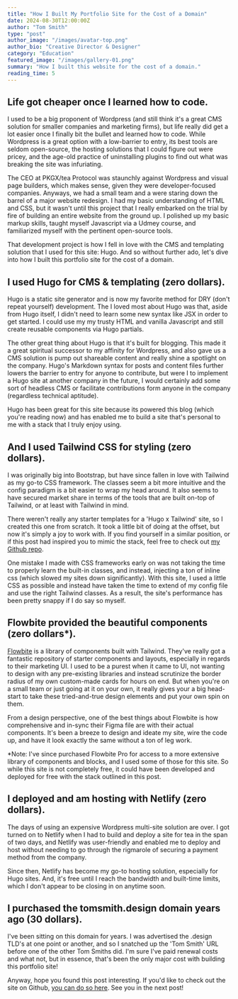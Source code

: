 ```yaml
---
title: "How I Built My Portfolio Site for the Cost of a Domain"
date: 2024-08-30T12:00:00Z
author: "Tom Smith"
type: "post"
author_image: "/images/avatar-top.png"
author_bio: "Creative Director & Designer"
category: "Education"
featured_image: "/images/gallery-01.png"
summary: "How I built this website for the cost of a domain."
reading_time: 5
---
```


<h2 class="text-2xl font-bold text-gunmetal">Life got cheaper once I learned how to code.</h2>

<p class="text-gunmetal">I used to be a big proponent of Wordpress (and still think it's a great CMS solution for smaller companies and marketing firms), but life really did get a lot easier once I finally bit the bullet and learned how to code. While Wordpress is a great option with a low-barrier to entry, its best tools are seldom open-source, the hosting solutions that I could figure out were pricey, and the age-old practice of uninstalling plugins to find out what was breaking the site was infuriating.</p>

<p class="text-gunmetal">The CEO at PKGX/tea Protocol was staunchly against Wordpress and visual page builders, which makes sense, given they were developer-focused companies. Anyways, we had a small team and a were staring down the barrel of a major website redesign. I had my basic understanding of HTML and CSS, but it wasn't until this project that I really embarked on the trial by fire of building an entire website from the ground up. I polished up my basic markup skills, taught myself Javascript via a Udmey course, and familiarized myself with the pertinent open-source tools.</p>

<p class="text-gunmetal">That development project is how I fell in love with the CMS and templating solution that I used for this site: Hugo. And so without further ado, let's dive into how I built this portfolio site for the cost of a domain.</p>

<h2 class="text-2xl text-gunmetal">I used Hugo for CMS & templating (zero dollars).</h2>

<p class="text-gunmetal">Hugo is a static site generator and is now my favorite method for DRY (don't repeat yourself) development. The I loved most about Hugo was that, aside from Hugo itself, I didn't need to learn some new syntax like JSX in order to get started. I could use my my trusty HTML and vanilla Javascript and still create reusable components via Hugo partials.</p>

<p class="text-gunmetal">The other great thing about Hugo is that it's built for blogging. This made it a great spiritual successor to my affinity for Wordpress, and also gave us a CMS solution is pump out shareable content and really shine a spotlight on the company. Hugo's Markdown syntax for posts and content files further lowers the barrier to entry for anyone to contribute, but were I to implement a Hugo site at another company in the future, I would certainly add some sort of headless CMS or facilitate contributions form anyone in the company (regardless technical aptitude).</p>

<p class="text-gunmetal">Hugo has been great for this site because its powered this blog (which you're reading now) and has enabled me to build a site that's personal to me with a stack that I truly enjoy using.</p>

<h2 class="text-2xl text-gunmetal">And I used Tailwind CSS for styling (zero dollars).</h2>

<p class="text-gunmetal">I was originally big into Bootstrap, but have since fallen in love with Tailwind as my go-to CSS framework. The classes seem a bit more intuitive and the config paradigm is a bit easier to wrap my head around. It also seems to have secured market share in terms of the tools that are built on-top of Tailwind, or at least with Tailwind in mind.</p>

<p class="text-gunmetal">There weren't really any starter templates for a 'Hugo x Tailwind' site, so I created this one from scratch. It took a little bit of doing at the offset, but now it's simply a joy to work with. If you find yourself in a similar position, or if this post had inspired you to mimic the stack, feel free to check out <a href="https://github.com/tsmitty11/portfolio-site" target="_blank" class="text-blue-700">my Github repo</a>.</p>

<p class="text-gunmetal">One mistake I made with CSS frameworks early on was not taking the time to properly learn the built-in classes, and instead, injecting a ton of inline css (which slowed my sites down significantly). With this site, I used a little CSS as possible and instead have taken the time to extend of my config file and use the right Tailwind classes. As a result, the site's performance has been pretty snappy if I do say so myself.</p>

<h2 class="text-2xl text-gunmetal">Flowbite provided the beautiful components (zero dollars*).</h2>

<p class="text-gunmetal"><a href="https://flowbite.com/docs/getting-started/introduction/" target="_blank" class="text-blue-700">Flowbite</a> is a library of components built with Tailwind. They've really got a fantastic repository of starter components and layouts, especially in regards to their marketing UI. I used to be a purest when it came to UI, not wanting to design with any pre-existing libraries and instead scrutinize the border radius of my own custom-made cards for hours on end. But when you're on a small team or just going at it on your own, it really gives your a big head-start to take these tried-and-true design elements and put your own spin on them.</p>

<p class="text-gunmetal">From a design perspective, one of the best things about Flowbite is how comprehensive and in-sync their Figma file are with their actual components. It's been a breeze to design and ideate my site, wire the code up, and have it look exactly the same without a ton of leg work.</p>

<p class="text-gunmetal"><span class="font-semibold">*Note:</span> I've since purchased Flowbite Pro for access to a more extensive library of components and blocks, and I used some of those for this site. So while this site is not completely free, it could have been developed and deployed for free with the stack outlined in this post.</p>

<h2 class="text-2xl text-gunmetal">I deployed and am hosting with Netlify (zero dollars).</h2>

<p class="text-gunmetal">The days of using an expensive Wordpress multi-site solution are over. I got turned on to Netlify when I had to build and deploy a site for tea in the span of two days, and Netlify was user-friendly and enabled me to deploy and host without needing to go through the rigmarole of securing a payment method from the company.</p>

<p class="text-gunmetal">Since then, Netlify has become my go-to hosting solution, especially for Hugo sites. And, it's free until I reach the bandwidth and built-time limits, which I don't appear to be closing in on anytime soon.</p>

<h2 class="text-2xl text-gunmetal">I purchased the tomsmith.design domain years ago (30 dollars).</h2>

<p class="text-gunmetal">I've been sitting on this domain for years. I was advertised the .design TLD's at one point or another, and so I snatched up the 'Tom Smith' URL before one of the other Tom Smiths did. I'm sure I've paid renewal costs and what not, but in essence, that's been the only major cost with building this portfolio site!</p>

<p class="text-gunmetal">Anyway, hope you found this post interesting. If you'd like to check out the site on Github, <a href="https://github.com/tsmitty11/portfolio-site" target="_blank" class="text-blue-700">you can do so here</a>. See you in the next post!</p>
